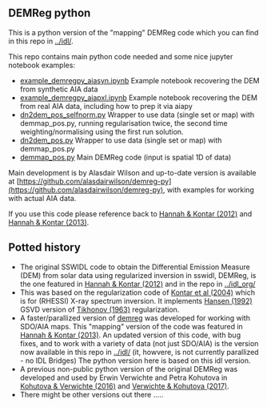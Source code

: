 ## DEMReg python

This is a python version of the "mapping" DEMReg code which you can find in this repo in [../idl/](../idl/). 

This repo contains main python code needed and some nice jupyter notebook examples:
* [example_demregpy_aiasyn.ipynb](https://github.com/ianan/demreg/blob/master/python/example_demregpy_aiasyn.ipynb) Example notebook recovering the DEM from synthetic AIA data
* [example_demregpy_aiapxl.ipynb](https://github.com/ianan/demreg/blob/master/python/example_demregpy_aiapxl.ipynb) Example notebook recovering the DEM from real AIA data, including how to prep it via aiapy
* [dn2dem_pos_selfnorm.py](https://github.com/ianan/demreg/blob/master/python/dn2dem_pos_selfnorm.py) Wrapper to use data (single set or map) with demmap_pos.py, running regularisation twice, the second time weighting/normalising using the first run solution.
* [dn2dem_pos.py](https://github.com/ianan/demreg/blob/master/python/dn2dem_pos.py) Wrapper to use data (single set or map) with demmap_pos.py
* [demmap_pos.py](https://github.com/ianan/demreg/blob/master/python/demmap_pos.py) Main DEMReg code (input is spatial 1D of data)

Main development is by Alasdair Wilson and up-to-date version is available at [https://github.com/alasdairwilson/demreg-py](https://github.com/alasdairwilson/demreg-py), with examples for working with actual AIA data.

If you use this code please reference back to [Hannah & Kontar (2012)](https://doi.org/10.1051/0004-6361/201117576) and [Hannah & Kontar (2013)](https://doi.org/10.1051/0004-6361/201219727).

## Potted history

* The original SSWIDL code to obtain the Differential Emission Measure (DEM) from solar data using regularized inversion in sswidl, DEMReg, is the one featured in [Hannah & Kontar (2012)](https://doi.org/10.1051/0004-6361/201117576) and in the repo in [../idl_org/](../idl_org/)
* This was based on the regularization code of [Kontar et al (2004)](https://doi.org/10.1007/s11207-004-4140-x) which is for (RHESSI) X-ray spectrum inversion. It implements [Hansen (1992)](https://doi.org/10.1088/0266-5611/8/6/005) GSVD version of [Tikhonov (1963)](https://scholar.google.com/scholar_lookup?author=Tikhonov%2C+A.+N.&journal=Soviet+Math.+Dokl.&volume=4&pages=1035&publication_year=1963) regularization.
* A faster/parallized version of [demreg](http://www.astro.gla.ac.uk/~iain/demreg/map/) was developed for working with SDO/AIA maps. This "mapping" version of the code was featured in [Hannah & Kontar (2013)](https://doi.org/10.1051/0004-6361/201219727). An updated version of this code, with bug fixes, and to work with a variety of data (not just SDO/AIA) is the version now available in this repo in [../idl/](../idl/) (it, howvere, is not currently parallized - no IDL Bridges) The python version here is based on this idl version.
* A previous non-public python version of the original DEMReg was developed and used by Erwin Verwichte and Petra Kohutova in [Kohutova & Verwichte (2016)](https://doi.org/10.3847/0004-637X/827/1/39) and [Verwichte & Kohutova (2017)](https://doi.org/10.1051/0004-6361/201730675).
* There might be other versions out there .....


